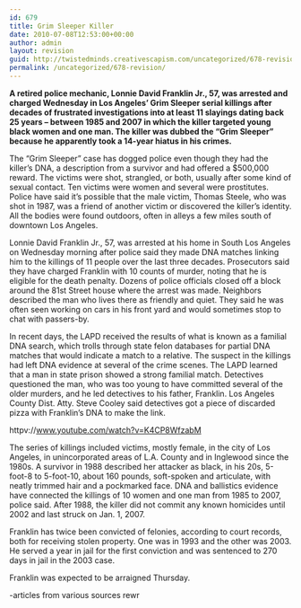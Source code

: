 ```yaml
---
id: 679
title: Grim Sleeper Killer
date: 2010-07-08T12:53:00+00:00
author: admin
layout: revision
guid: http://twistedminds.creativescapism.com/uncategorized/678-revision/
permalink: /uncategorized/678-revision/
---
```

<p class="dropcap-first">
  <strong>A retired police mechanic, Lonnie David Franklin Jr., 57, was arrested and charged Wednesday in Los Angeles’ Grim Sleeper serial killings after decades of frustrated investigations into at least 11 slayings dating back 25 years &#8211; between 1985 and 2007 in which the killer targeted young black women and one man. The killer was dubbed the &#8220;Grim Sleeper&#8221; because he apparently took a 14-year hiatus in his crimes. </strong>
</p>

The &#8220;Grim Sleeper&#8221; case has dogged police even though they had the killer&#8217;s DNA, a description from a survivor and had offered a $500,000 reward. The victims were shot, strangled, or both, usually after some kind of sexual contact. Ten victims were women and several were prostitutes. Police have said it&#8217;s possible that the male victim, Thomas Steele, who was shot in 1987, was a friend of another victim or discovered the killer&#8217;s identity. All the bodies were found outdoors, often in alleys a few miles south of downtown Los Angeles.

Lonnie David Franklin Jr., 57, was arrested at his home in South Los Angeles on Wednesday morning after police said they made DNA matches linking him to the killings of 11 people over the last three decades. Prosecutors said they have charged Franklin with 10 counts of murder, noting that he is eligible for the death penalty. Dozens of police officials closed off a block around the 81st Street house where the arrest was made. Neighbors described the man who lives there as friendly and quiet. They said he was often seen working on cars in his front yard and would sometimes stop to chat with passers-by.

In recent days, the LAPD received the results of what is known as a familial DNA search, which trolls through state felon databases for partial DNA matches that would indicate a match to a relative. The suspect in the killings had left DNA evidence at several of the crime scenes. The LAPD learned that a man in state prison showed a strong familial match. Detectives questioned the man, who was too young to have committed several of the older murders, and he led detectives to his father, Franklin. Los Angeles County Dist. Atty. Steve Cooley said detectives got a piece of discarded pizza with Franklin&#8217;s DNA to make the link.

httpv://www.youtube.com/watch?v=K4CP8WfzabM

The series of killings included victims, mostly female, in the city of Los Angeles, in unincorporated areas of L.A. County and in Inglewood since the 1980s. A survivor in 1988 described her attacker as black, in his 20s, 5-foot-8 to 5-foot-10, about 160 pounds, soft-spoken and articulate, with neatly trimmed hair and a pockmarked face. DNA and ballistics evidence have connected the killings of 10 women and one man from 1985 to 2007, police said. After 1988, the killer did not commit any known homicides until 2002 and last struck on Jan. 1, 2007.

Franklin has twice been convicted of felonies, according to court records, both for receiving stolen property. One was in 1993 and the other was 2003. He served a year in jail for the first conviction and was sentenced to 270 days in jail in the 2003 case.

Franklin was expected to be arraigned Thursday. 

-articles from various sources rewr
